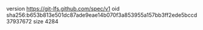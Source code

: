 version https://git-lfs.github.com/spec/v1
oid sha256:b653b813e501dc87ade9eae14b070f3a853955a157bb3ff2ede5bccd37937672
size 4284
